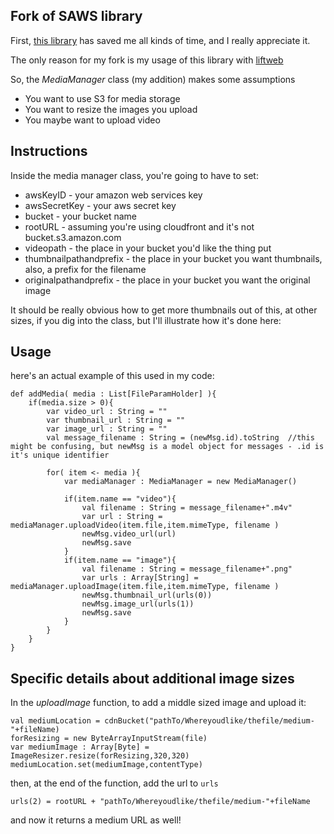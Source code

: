 ## Fork of SAWS library ##

First, [this library](http://github.com/crawshaw/saws) has saved me all kinds of time, and I really appreciate it.

The only reason for my fork is my usage of this library with [liftweb](http://github.com/dpp/liftweb)

So, the _MediaManager_ class (my addition) makes some assumptions

* You want to use S3 for media storage
* You want to resize the images you upload
* You maybe want to upload video

## Instructions ##


Inside the media manager class, you're going to have to set:

* awsKeyID - your amazon web services key
* awsSecretKey - your aws secret key
* bucket - your bucket name
* rootURL - assuming you're using cloudfront and it's not bucket.s3.amazon.com
* videopath - the place in your bucket you'd like the thing put
* thumbnailpathandprefix - the place in your bucket you want thumbnails, also, a prefix for the filename
* originalpathandprefix - the place in your bucket you want the original image

It should be really obvious how to get more thumbnails out of this, at other sizes, if you dig into the class, but I'll illustrate how it's done here:

## Usage ##

here's an actual example of this used in my code:

	def addMedia( media : List[FileParamHolder] ){
		if(media.size > 0){
			var video_url : String = ""
			var thumbnail_url : String = ""
			var image_url : String = ""
			val message_filename : String = (newMsg.id).toString  //this might be confusing, but newMsg is a model object for messages - .id is it's unique identifier

			for( item <- media ){
				var mediaManager : MediaManager = new MediaManager()

				if(item.name == "video"){
					val filename : String = message_filename+".m4v"
					var url : String = mediaManager.uploadVideo(item.file,item.mimeType, filename )
					newMsg.video_url(url)
					newMsg.save
				}
				if(item.name == "image"){
					val filename : String = message_filename+".png"
					var urls : Array[String] = mediaManager.uploadImage(item.file,item.mimeType, filename )
					newMsg.thumbnail_url(urls(0))
					newMsg.image_url(urls(1))
					newMsg.save
				}
			}
		}
	}


## Specific details about additional image sizes ##

In the _uploadImage_  function, to add a middle sized image and upload it:

	val mediumLocation = cdnBucket("pathTo/Whereyoudlike/thefile/medium-"+fileName)
	forResizing = new ByteArrayInputStream(file)
	var mediumImage : Array[Byte] = ImageResizer.resize(forResizing,320,320)
	mediumLocation.set(mediumImage,contentType)

then, at the end of the function, add the url to `urls`
	
	urls(2) = rootURL + "pathTo/Whereyoudlike/thefile/medium-"+fileName
	
and now it returns a medium URL as well!





	